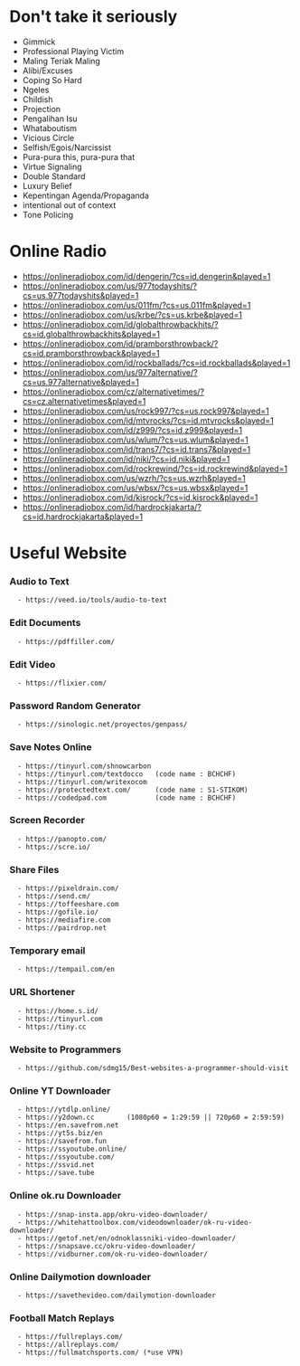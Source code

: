 # Don't take it seriously
  - Gimmick
  - Professional Playing Victim
  - Maling Teriak Maling
  - Alibi/Excuses
  - Coping So Hard
  - Ngeles
  - Childish
  - Projection
  - Pengalihan Isu
  - Whataboutism
  - Vicious Circle
  - Selfish/Egois/Narcissist
  - Pura-pura this, pura-pura that
  - Virtue Signaling
  - Double Standard
  - Luxury Belief
  - Kepentingan Agenda/Propaganda
  - intentional out of context
  - Tone Policing

# Online Radio
  - https://onlineradiobox.com/id/dengerin/?cs=id.dengerin&played=1
  - https://onlineradiobox.com/us/977todayshits/?cs=us.977todayshits&played=1
  - https://onlineradiobox.com/us/011fm/?cs=us.011fm&played=1
  - https://onlineradiobox.com/us/krbe/?cs=us.krbe&played=1
  - https://onlineradiobox.com/id/globalthrowbackhits/?cs=id.globalthrowbackhits&played=1
  - https://onlineradiobox.com/id/pramborsthrowback/?cs=id.pramborsthrowback&played=1
  - https://onlineradiobox.com/id/rockballads/?cs=id.rockballads&played=1
  - https://onlineradiobox.com/us/977alternative/?cs=us.977alternative&played=1
  - https://onlineradiobox.com/cz/alternativetimes/?cs=cz.alternativetimes&played=1
  - https://onlineradiobox.com/us/rock997/?cs=us.rock997&played=1
  - https://onlineradiobox.com/id/mtvrocks/?cs=id.mtvrocks&played=1
  - https://onlineradiobox.com/id/z999/?cs=id.z999&played=1
  - https://onlineradiobox.com/us/wlum/?cs=us.wlum&played=1
  - https://onlineradiobox.com/id/trans7/?cs=id.trans7&played=1
  - https://onlineradiobox.com/id/niki/?cs=id.niki&played=1
  - https://onlineradiobox.com/id/rockrewind/?cs=id.rockrewind&played=1
  - https://onlineradiobox.com/us/wzrh/?cs=us.wzrh&played=1
  - https://onlineradiobox.com/us/wbsx/?cs=us.wbsx&played=1
  - https://onlineradiobox.com/id/kisrock/?cs=id.kisrock&played=1
  - https://onlineradiobox.com/id/hardrockjakarta/?cs=id.hardrockjakarta&played=1

# Useful Website

  ### Audio to Text
      - https://veed.io/tools/audio-to-text

  ### Edit Documents
      - https://pdffiller.com/

  ### Edit Video
      - https://flixier.com/

  ### Password Random Generator
      - https://sinologic.net/proyectos/genpass/

  ### Save Notes Online
      - https://tinyurl.com/shnowcarbon
      - https://tinyurl.com/textdocco   (code name : BCHCHF)
      - https://tinyurl.com/writexocom
      - https://protectedtext.com/      (code name : S1-STIKOM)
      - https://codedpad.com            (code name : BCHCHF)
     
  ### Screen Recorder
      - https://panopto.com/
      - https://scre.io/

  ### Share Files
      - https://pixeldrain.com/
      - https://send.cm/
      - https://toffeeshare.com
      - https://gofile.io/
      - https://mediafire.com
      - https://pairdrop.net

  ### Temporary email
      - https://tempail.com/en

  ### URL Shortener
      - https://home.s.id/
      - https://tinyurl.com
      - https://tiny.cc

  ### Website to Programmers
      - https://github.com/sdmg15/Best-websites-a-programmer-should-visit
  
  ### Online YT Downloader
      - https://ytdlp.online/
      - https://y2down.cc        (1080p60 = 1:29:59 || 720p60 = 2:59:59)
      - https://en.savefrom.net
      - https://yt5s.biz/en
      - https://savefrom.fun
      - https://ssyoutube.online/
      - https://ssyoutube.com/
      - https://ssvid.net
      - https://save.tube

  ### Online ok.ru Downloader
      - https://snap-insta.app/okru-video-downloader/
      - https://whitehattoolbox.com/videodownloader/ok-ru-video-downloader/
      - https://getof.net/en/odnoklassniki-video-downloader/
      - https://snapsave.cc/okru-video-downloader/
      - https://vidburner.com/ok-ru-video-downloader/

  ### Online Dailymotion downloader
      - https://savethevideo.com/dailymotion-downloader

  ### Football Match Replays
      - https://fullreplays.com/
      - https://allreplays.com/
      - https://fullmatchsports.com/ (*use VPN)
